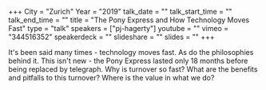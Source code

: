 +++
City = "Zurich"
Year = "2019"
talk_date = ""
talk_start_time = ""
talk_end_time = ""
title = "The Pony Express and How Technology Moves Fast"
type = "talk"
speakers = ["pj-hagerty"]
youtube = ""
vimeo = "344516352"
speakerdeck = ""
slideshare = ""
slides = ""
+++

It's been said many times - technology moves fast. As do the philosophies behind it. This
isn't new - the Pony Express lasted only 18 months before being replaced by telegraph.
Why is turnover so fast? What are the benefits and pitfalls to this turnover? Where is
the value in what we do?
